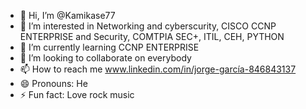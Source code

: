 - 👋 Hi, I’m @Kamikase77
- 👀 I’m interested in Networking and cyberscurity, CISCO CCNP ENTERPRISE and Security, COMTPIA SEC+, ITIL, CEH, PYTHON
- 🌱 I’m currently learning CCNP ENTERPRISE
- 💞️ I’m looking to collaborate on everybody
- 📫 How to reach me www.linkedin.com/in/jorge-garcía-846843137
- 😄 Pronouns: He
- ⚡ Fun fact: Love rock music

<!---
Kamikase77/Kamikase77 is a ✨ special ✨ repository because its `README.md` (this file) appears on your GitHub profile.
You can click the Preview link to take a look at your changes.
--->
